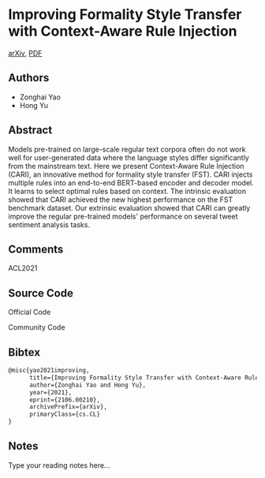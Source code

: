 
# Improving Formality Style Transfer with Context-Aware Rule Injection

[arXiv](https://arxiv.org/abs/2106.0210), [PDF](https://arxiv.org/pdf/2106.0210.pdf)

## Authors

- Zonghai Yao
- Hong Yu

## Abstract

Models pre-trained on large-scale regular text corpora often do not work well for user-generated data where the language styles differ significantly from the mainstream text. Here we present Context-Aware Rule Injection (CARI), an innovative method for formality style transfer (FST). CARI injects multiple rules into an end-to-end BERT-based encoder and decoder model. It learns to select optimal rules based on context. The intrinsic evaluation showed that CARI achieved the new highest performance on the FST benchmark dataset. Our extrinsic evaluation showed that CARI can greatly improve the regular pre-trained models' performance on several tweet sentiment analysis tasks.

## Comments

ACL2021

## Source Code

Official Code



Community Code



## Bibtex

```tex
@misc{yao2021improving,
      title={Improving Formality Style Transfer with Context-Aware Rule Injection}, 
      author={Zonghai Yao and Hong Yu},
      year={2021},
      eprint={2106.00210},
      archivePrefix={arXiv},
      primaryClass={cs.CL}
}
```

## Notes

Type your reading notes here...

